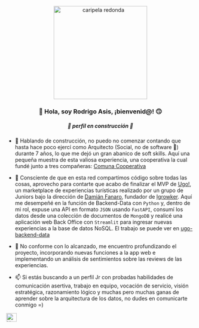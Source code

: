 <p align="center" width="300">
   <img src="https://github.com/rodrigoasis87/rodrigoasis87/assets/73196362/39728bca-ec98-44bb-b298-97fab89dceed" alt="caripela redonda" height="250">
   <h3 align="center">👋 Hola, soy Rodrigo Asis, ¡bienvenid@! 🙃</h3>
   <h5 align="center">🚧 perfil en construcción 🚧</h5>
</p>

- 💬 Hablando de construcción, no puedo no comenzar contando que hasta hace poco ejercí como Arquitecto (Social, no de software 🤭) durante 7 años, lo que me dejó un gran abanico de soft skills. Aquí una pequeña muestra de esta valiosa experiencia, una cooperativa la cual fundé junto a tres compañeras: [Comuna Cooperativa](https://www.instagram.com/comuna.cooperativa/)

- 🔭 Consciente de que en esta red compartimos código sobre todas las cosas, aprovecho para contarte que acabo de finalizar el MVP de [Ugo!](https://ugo.vercel.app/), un marketplace de experiencias turísticas realizado por un grupo de Juniors bajo la dirección de [Damián Fanaro](https://github.com/damianfanaro), fundador de [Igrowker](https://github.com/igrowker). Aquí me desempeñé en la función de Backend-Data con `Python` y, dentro de mi rol, expuse una API en formato `JSON` usando `FastAPI`, consumí los datos desde una colección de documentos de `MongoDB` y realicé una aplicación web Back Office con `Streamlit` para ingresar nuevas experiencias a la base de datos NoSQL. El trabajo se puede ver en [ugo-backend-data](https://github.com/rodrigoasis87/ugo-backend-data) 

- 🌱 No conforme con lo alcanzado, me encuentro profundizando el proyecto, incorporando nuevas funciones a la app web e implementando un análisis de sentimientos sobre las reviews de las experiencias.

- 📫 Si estás buscando a un perfil Jr con probadas habilidades de comunicación asertiva, trabajo en equipo, vocación de servicio, visión estratégica, razonamiento lógico y muchas pero muchas ganas de aprender sobre la arquitectura de los datos, no dudes en comunicarte conmigo =)

<p>
  <a href="https://www.linkedin.com/in/rodrigo-asis/" target="blank">
    <img align="center" src="https://upload.wikimedia.org/wikipedia/commons/c/ca/LinkedIn_logo_initials.png" alt="X de Rodrigo Asis" height="23px" width="28px" />
  </a>
</p>



